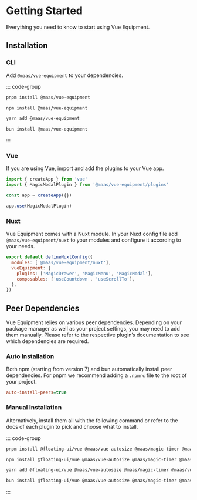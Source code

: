 # Getting Started

Everything you need to know to start using Vue Equipment.

<!--@include: @/apps/docs/src/content/snippets/overview.md-->

## Installation

### CLI

Add `@maas/vue-equipment` to your dependencies.

::: code-group

```sh [pnpm]
pnpm install @maas/vue-equipment
```

```sh [npm]
npm install @maas/vue-equipment
```

```sh [yarn]
yarn add @maas/vue-equipment
```

```sh [bun]
bun install @maas/vue-equipment
```

:::

### Vue

If you are using Vue, import and add the plugins to your Vue app.

```js
import { createApp } from 'vue'
import { MagicModalPlugin } from '@maas/vue-equipment/plugins'

const app = createApp({})

app.use(MagicModalPlugin)
```

### Nuxt

Vue Equipment comes with a Nuxt module. In your Nuxt config file add `@maas/vue-equipment/nuxt` to your modules and configure it according to your needs.

```js
export default defineNuxtConfig({
  modules: ['@maas/vue-equipment/nuxt'],
  vueEquipment: {
    plugins: ['MagicDrawer', 'MagicMenu', 'MagicModal'],
    composables: ['useCountdown', 'useScrollTo'],
  },
})
```

## Peer Dependencies

Vue Equipment relies on various peer dependencies. Depending on your package manager as well as your project settings, you may need to add them manually. Please refer to the respective plugin’s documentation to see which dependencies are required.

<ProseTable
:columns="[
  { label: 'Package'},
]"
:rows="[
  {
    items: [
      {
        label: '[@floating-ui/vue](https://www.npmjs.com/package/@floating-ui/vue)'
      }
    ]
  },
  {
    items: [
      {
        label: '[@maas/vue-autosize](https://www.npmjs.com/package/@maas/vue-autosize)'
      }
    ]
  },
  {
    items: [
      {
        label: '[@maas/magic-timer](https://www.npmjs.com/package/@maas/magic-timer)'
      }
    ]
  },
  {
    items: [
      {
        label: '[@maas/vue-primitive](https://www.npmjs.com/package/@maas/vue-primitive)'
      }
    ]
  },
  {
    items: [
      {
        label: '[@nuxt/kit](https://www.npmjs.com/package/@nuxt/kit)'
      }
    ]
  },
  {
    items: [
      {
        label: '[@vueuse/core](https://www.npmjs.com/package/@vueuse/core)'
      }
    ]
  },
  {
    items: [
      {
        label: '[@vueuse/integrations](https://www.npmjs.com/package/@vueuse/integrations)'
      }
    ]
  },
  {
    items: [
      {
        label: '[defu](https://www.npmjs.com/package/defu)'
      }
    ]
  },
  {
    items: [
      {
        label: '[focus-trap](https://www.npmjs.com/package/focus-trap)'
      }
    ]
  },
  {
    items: [
      {
        label: '[hls.js](https://www.npmjs.com/package/hls.js)'
      }
    ]
  },
  {
    items: [
      {
        label: '[luxon](https://www.npmjs.com/package/luxon)'
      }
    ]
  },
  {
    items: [
      {
        label: '[mitt](https://www.npmjs.com/package/mitt)'
      }
    ]
  },
  {
    items: [
      {
        label: '[motion](https://www.npmjs.com/package/motion)'
      }
    ]
  },
  {
    items: [
      {
        label: '[nuxt](https://www.npmjs.com/package/nuxt)'
      }
    ]
  },
  {
    items: [
      {
        label: '[universal-cookie](https://www.npmjs.com/package/universal-cookie)'
      }
    ]
  },
  {
    items: [
      {
        label: '[vue](https://www.npmjs.com/package/vue)'
      }
    ]
  },
  {
    items: [
      {
        label: '[wheel-gestures](https://www.npmjs.com/package/wheel-gestures)'
      }
    ]
  },
]"
/>

### Auto Installation

Both npm (starting from version 7) and bun automatically install peer dependencies. For pnpm we recommend adding a `.npmrc` file to the root of your project.

```ini
auto-install-peers=true
```

### Manual Installation

Alternatively, install them all with the following command or refer to the docs of each plugin to pick and choose what to install.

::: code-group

```sh [pnpm]
pnpm install @floating-ui/vue @maas/vue-autosize @maas/magic-timer @maas/vue-primitive @nuxt/kit @vueuse/core @vueuse/integrations defu focus-trap hls.js luxon mitt motion nuxt universal-cookie vue wheel-gestures
```

```sh [npm]
npm install @floating-ui/vue @maas/vue-autosize @maas/magic-timer @maas/vue-primitive @nuxt/kit @vueuse/core @vueuse/integrations defu focus-trap hls.js luxon mitt motion nuxt universal-cookie vue wheel-gestures
```

```sh [yarn]
yarn add @floating-ui/vue @maas/vue-autosize @maas/magic-timer @maas/vue-primitive @nuxt/kit @vueuse/core @vueuse/integrations defu focus-trap hls.js luxon mitt motion nuxt universal-cookie vue wheel-gestures
```

```sh [bun]
bun install @floating-ui/vue @maas/vue-autosize @maas/magic-timer @maas/vue-primitive @nuxt/kit @vueuse/core @vueuse/integrations defu focus-trap hls.js luxon mitt motion nuxt universal-cookie vue wheel-gestures
```

:::
